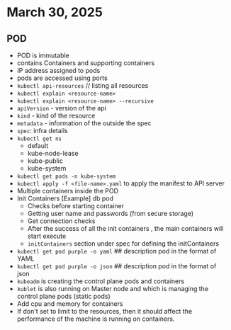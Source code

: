 # March 30, 2025
## POD
- POD is immutable
- contains Containers and supporting containers
- IP address assigned to pods
- pods are accessed using ports
- `kubectl api-resources` // listing all resources
- `kubectl explain <resource-name>`
- `kubectl explain <resource-name> --recursive` 
- `apiVersion` - version of the api
- `kind` - kind of the resource
- `metadata` - information of the outside the spec
- `spec`: infra details
- `kubectl get ns`
    - default
    - kube-node-lease
    - kube-public
    - kube-system
- `kubectl get pods -n kube-system`
- `kubectl apply -f <file-name>.yaml` to apply the manifest to API server
- Multiple containers inside the POD
- Init Containers
    [Example] db pod
    - Checks before starting container
    - Getting user name and passwords (from secure storage)
    - Get connection checks
    - After the success of all the init containers , the main containers will start execute
    - `initContainers` section under spec for defining the initContainers
- `kubectl get pod purple -o yaml` ## description pod in the format of  YAML   
- `kubectl get pod purple -o json` ## description pod in the format of  json   
- `kubeadm` is creating the control plane pods and containers
- `kublet` is also running on Master node and which is managing the control plane pods (static pods)
- Add cpu and memory for containers
- If don't set to limit to the resources, then it should affect the performance of the machine is running on containers.
 
